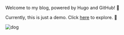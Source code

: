 

Welcome to my blog, powered by Hugo and GitHub! 🤗 

Currently, this is just a demo. Click [here](https://strivy-zsy.github.io/) to explore. 🥰

![dog](https://github.com/user-attachments/assets/a1c5dc1b-1e61-4b63-a354-9e05bdfa805d)
